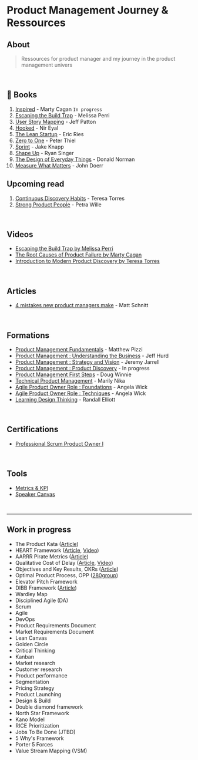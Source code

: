 # Product Management Journey & Ressources

## About

> Ressources for product manager and my journey in the product management univers

<br>

## &#128215; Books

1. [Inspired](https://amzn.to/45HBSaC) - Marty Cagan `In progress`
2. [Escaping the Build Trap](https://amzn.to/3OCL8ad) - Melissa Perri
3. [User Story Mapping](https://amzn.to/44PptkO) -  Jeff Patton
4. [Hooked](https://amzn.to/3KlvKN7) - Nir Eyal
5. [The Lean Startup](https://amzn.to/3Ohzu3h) - Eric Ries
6. [Zero to One](https://amzn.to/47bmG7h) - Peter Thiel
7. [Sprint](https://amzn.to/3qlz83D) - Jake Knapp
8. [Shape Up](https://basecamp.com/shapeup) - Ryan Singer
9. [The Design of Everyday Things](https://amzn.to/3YoubUn) - Donald Norman
10. [Measure What Matters](https://amzn.to/3DBTkRN) - John Doerr

## Upcoming read
1. [Continuous Discovery Habits]() - Teresa Torres
2. [Strong Product People]() - Petra Wille

<br>

## Videos

- [Escaping the Build Trap by Melissa Perri](https://www.youtube.com/watch?v=DmJXpI7OJuY)
- [The Root Causes of Product Failure by Marty Cagan](https://www.youtube.com/watch?v=9dccd8lihpQ)
- [Introduction to Modern Product Discovery by Teresa Torres](https://www.youtube.com/watch?v=l7-5x0ra2tc)

<br>


## Articles
- [4 mistakes new product managers make](https://product.hubspot.com/blog/4-mistakes-new-product-managers-make) - Matt Schnitt


<br>


## Formations
- [Product Management Fundamentals](https://www.pluralsight.com/courses/product-management-fundamentals) - Matthew Pizzi
- [Product Management : Understanding the Business](https://www.pluralsight.com/courses/product-management-understanding-business) - Jeff Hurd
- [Product Management : Strategy and Vision](https://www.pluralsight.com/courses/product-management-strategy-vision) - Jeremy Jarrell
- [Product Management : Product Discovery]() - In progress
- [Product Management First Steps]() - Doug Winnie
- [Technical Product Management]() - Marily Nika
- [Agile Product Owner Role : Foundations]() - Angela Wick
- [Agile Product Owner Role : Techniques]() - Angela Wick
- [Learning Design Thinking]() - Randall Elliott

<br>

## Certifications
- [Professional Scrum Product Owner I](https://www.scrum.org/assessments/professional-scrum-product-owner-i-certification)

<br>

## Tools
- [Metrics & KPI](https://github.com/robotsatan/PM-Repos/blob/main/tools/metrics.md)
- [Speaker Canvas](https://github.com/robotsatan/product-management-repository/blob/main/tools/Speaker%20Canvas.pdf)

<br>

---

## Work in progress

- The Product Kata ([Article](https://melissaperri.com/blog/2015/07/22/the-product-kata))
- HEART Framework ([Article](https://www.appcues.com/blog/google-improves-user-experience-with-heart-framework), [Video](https://www.youtube.com/watch?v=YugESrDVHuo))
- AARRR Pirate Metrics ([Article](https://www.designwithvalue.com/aarrr-framework))
- Qualitative Cost of Delay ([Article](https://blackswanfarming.com/qualitative-cost-delay/), [Video](https://www.youtube.com/watch?v=OmU5yIu7vRw))
- Objectives and Key Results, OKRs ([Article](https://rework.withgoogle.com/guides/set-goals-with-okrs/steps/introduction/))
- Optimal Product Process, OPP ([280group](https://280group.com/product-management-methodology/optimal-product-process-framework/))
- Elevator Pitch Framework
- DIBB Framework ([Article](https://artkai.io/blog/dibb-framework))
- Wardley Map
- Disciplined Agile (DA)
- Scrum
- Agile
- DevOps
- Product Requirements Document
- Market Requirements Document
- Lean Canvas
- Golden Circle
- Critical Thinking
- Kanban
- Market research
- Customer research
- Product performance
- Segmentation
- Pricing Strategy
- Product Launching
- Design & Build
- Double diamond framework
- North Star Framework
- Kano Model
- RICE Prioritization
- Jobs To Be Done (JTBD)
- 5 Why's Framework
- Porter 5 Forces
- Value Stream Mapping (VSM)

<br>


